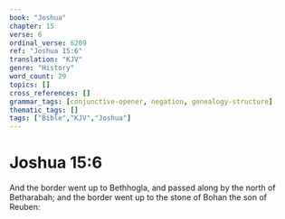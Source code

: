 ```yaml
---
book: "Joshua"
chapter: 15
verse: 6
ordinal_verse: 6209
ref: "Joshua 15:6"
translation: "KJV"
genre: "History"
word_count: 29
topics: []
cross_references: []
grammar_tags: [conjunctive-opener, negation, genealogy-structure]
thematic_tags: []
tags: ["Bible","KJV","Joshua"]
---
```


# Joshua 15:6

And the border went up to Bethhogla, and passed along by the north of Betharabah; and the border went up to the stone of Bohan the son of Reuben:
